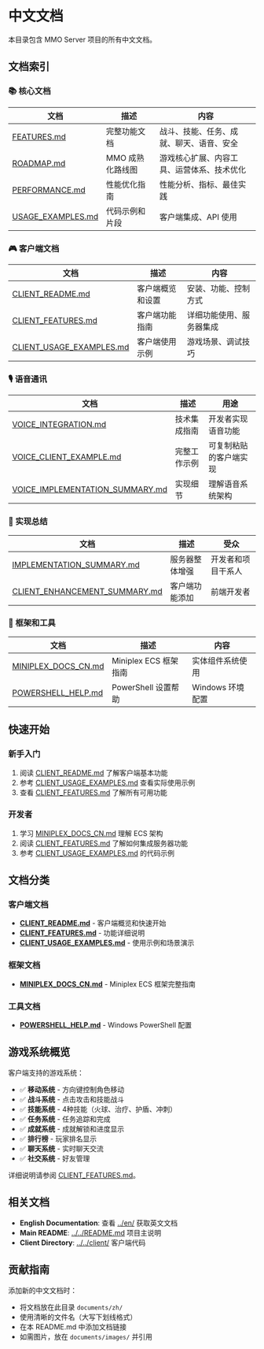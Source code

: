 # 中文文档

本目录包含 MMO Server 项目的所有中文文档。

## 文档索引

### 📚 核心文档

| 文档 | 描述 | 内容 |
|------|------|------|
| [FEATURES.md](./FEATURES.md) | 完整功能文档 | 战斗、技能、任务、成就、聊天、语音、安全 |
| [ROADMAP.md](./ROADMAP.md) | MMO 成熟化路线图 | 游戏核心扩展、内容工具、运营体系、技术优化 |
| [PERFORMANCE.md](./PERFORMANCE.md) | 性能优化指南 | 性能分析、指标、最佳实践 |
| [USAGE_EXAMPLES.md](./USAGE_EXAMPLES.md) | 代码示例和片段 | 客户端集成、API 使用 |

### 🎮 客户端文档

| 文档 | 描述 | 内容 |
|------|------|------|
| [CLIENT_README.md](./CLIENT_README.md) | 客户端概览和设置 | 安装、功能、控制方式 |
| [CLIENT_FEATURES.md](./CLIENT_FEATURES.md) | 客户端功能指南 | 详细功能使用、服务器集成 |
| [CLIENT_USAGE_EXAMPLES.md](./CLIENT_USAGE_EXAMPLES.md) | 客户端使用示例 | 游戏场景、调试技巧 |

### 🎙️ 语音通讯

| 文档 | 描述 | 用途 |
|------|------|------|
| [VOICE_INTEGRATION.md](./VOICE_INTEGRATION.md) | 技术集成指南 | 开发者实现语音功能 |
| [VOICE_CLIENT_EXAMPLE.md](./VOICE_CLIENT_EXAMPLE.md) | 完整工作示例 | 可复制粘贴的客户端实现 |
| [VOICE_IMPLEMENTATION_SUMMARY.md](./VOICE_IMPLEMENTATION_SUMMARY.md) | 实现细节 | 理解语音系统架构 |

### 📝 实现总结

| 文档 | 描述 | 受众 |
|------|------|------|
| [IMPLEMENTATION_SUMMARY.md](./IMPLEMENTATION_SUMMARY.md) | 服务器整体增强 | 开发者和项目干系人 |
| [CLIENT_ENHANCEMENT_SUMMARY.md](./CLIENT_ENHANCEMENT_SUMMARY.md) | 客户端功能添加 | 前端开发者 |

### 🔧 框架和工具

| 文档 | 描述 | 内容 |
|------|------|------|
| [MINIPLEX_DOCS_CN.md](./MINIPLEX_DOCS_CN.md) | Miniplex ECS 框架指南 | 实体组件系统使用 |
| [POWERSHELL_HELP.md](./POWERSHELL_HELP.md) | PowerShell 设置帮助 | Windows 环境配置 |

## 快速开始

### 新手入门
1. 阅读 [CLIENT_README.md](./CLIENT_README.md) 了解客户端基本功能
2. 参考 [CLIENT_USAGE_EXAMPLES.md](./CLIENT_USAGE_EXAMPLES.md) 查看实际使用示例
3. 查看 [CLIENT_FEATURES.md](./CLIENT_FEATURES.md) 了解所有可用功能

### 开发者
1. 学习 [MINIPLEX_DOCS_CN.md](./MINIPLEX_DOCS_CN.md) 理解 ECS 架构
2. 阅读 [CLIENT_FEATURES.md](./CLIENT_FEATURES.md) 了解如何集成服务器功能
3. 参考 [CLIENT_USAGE_EXAMPLES.md](./CLIENT_USAGE_EXAMPLES.md) 的代码示例

## 文档分类

### 客户端文档
- **[CLIENT_README.md](./CLIENT_README.md)** - 客户端概览和快速开始
- **[CLIENT_FEATURES.md](./CLIENT_FEATURES.md)** - 功能详细说明
- **[CLIENT_USAGE_EXAMPLES.md](./CLIENT_USAGE_EXAMPLES.md)** - 使用示例和场景演示

### 框架文档
- **[MINIPLEX_DOCS_CN.md](./MINIPLEX_DOCS_CN.md)** - Miniplex ECS 框架完整指南

### 工具文档
- **[POWERSHELL_HELP.md](./POWERSHELL_HELP.md)** - Windows PowerShell 配置

## 游戏系统概览

客户端支持的游戏系统：
- ✅ **移动系统** - 方向键控制角色移动
- ✅ **战斗系统** - 点击攻击和技能战斗
- ✅ **技能系统** - 4种技能（火球、治疗、护盾、冲刺）
- ✅ **任务系统** - 任务追踪和完成
- ✅ **成就系统** - 成就解锁和进度显示
- ✅ **排行榜** - 玩家排名显示
- ✅ **聊天系统** - 实时聊天交流
- ✅ **社交系统** - 好友管理

详细说明请参阅 [CLIENT_FEATURES.md](./CLIENT_FEATURES.md)。

## 相关文档

- **English Documentation**: 查看 [../en/](../en/) 获取英文文档
- **Main README**: [../../README.md](../../README.md) 项目主说明
- **Client Directory**: [../../client/](../../client/) 客户端代码

## 贡献指南

添加新的中文文档时：
- 将文档放在此目录 `documents/zh/`
- 使用清晰的文件名（大写下划线格式）
- 在本 README.md 中添加文档链接
- 如需图片，放在 `documents/images/` 并引用
